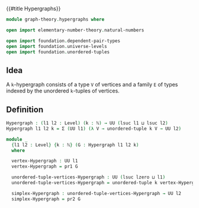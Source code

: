{{#title  Hypergraphs}}

```agda
module graph-theory.hypergraphs where

open import elementary-number-theory.natural-numbers

open import foundation.dependent-pair-types
open import foundation.universe-levels
open import foundation.unordered-tuples
```

## Idea

A `k`-hypergraph consists of a type `V` of vertices and a family `E` of types indexed by the unordered `k`-tuples of vertices.

## Definition

```agda
Hypergraph : (l1 l2 : Level) (k : ℕ) → UU (lsuc l1 ⊔ lsuc l2)
Hypergraph l1 l2 k = Σ (UU l1) (λ V → unordered-tuple k V → UU l2)

module _
  {l1 l2 : Level} {k : ℕ} (G : Hypergraph l1 l2 k)
  where

  vertex-Hypergraph : UU l1
  vertex-Hypergraph = pr1 G

  unordered-tuple-vertices-Hypergraph : UU (lsuc lzero ⊔ l1)
  unordered-tuple-vertices-Hypergraph = unordered-tuple k vertex-Hypergraph

  simplex-Hypergraph : unordered-tuple-vertices-Hypergraph → UU l2
  simplex-Hypergraph = pr2 G
```
